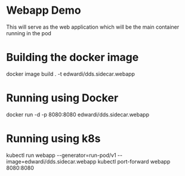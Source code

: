 # Webapp Demo
This will serve as the web application which will be the main container running in the pod

# Building the docker image
docker image build . -t edwardi/dds.sidecar.webapp

# Running using Docker
docker run -d -p 8080:8080  edwardi/dds.sidecar.webapp

# Running using k8s
kubectl run webapp --generator=run-pod/v1 --image=edwardi/dds.sidecar.webapp
kubectl port-forward webapp 8080:8080
